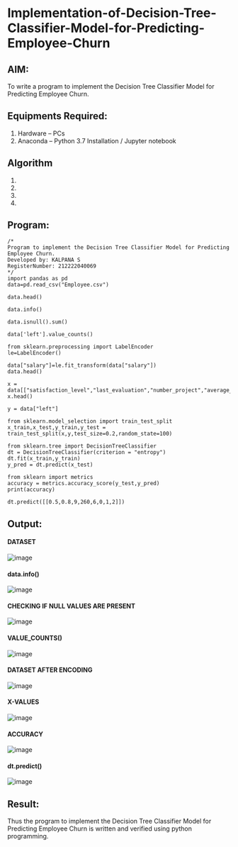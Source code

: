 # Implementation-of-Decision-Tree-Classifier-Model-for-Predicting-Employee-Churn

## AIM:
To write a program to implement the Decision Tree Classifier Model for Predicting Employee Churn.

## Equipments Required:
1. Hardware – PCs
2. Anaconda – Python 3.7 Installation / Jupyter notebook

## Algorithm
1. 
2. 
3. 
4. 

## Program:
```
/*
Program to implement the Decision Tree Classifier Model for Predicting Employee Churn.
Developed by: KALPANA S
RegisterNumber: 212222040069 
*/
import pandas as pd
data=pd.read_csv("Employee.csv")

data.head()

data.info()

data.isnull().sum()

data['left'].value_counts()

from sklearn.preprocessing import LabelEncoder
le=LabelEncoder()

data["salary"]=le.fit_transform(data["salary"])
data.head()

x = data[["satisfaction_level","last_evaluation","number_project","average_montly_hours","time_spend_company","Work_accident","promotion_last_5years","salary"]]
x.head()

y = data["left"]

from sklearn.model_selection import train_test_split
x_train,x_test,y_train,y_test = train_test_split(x,y,test_size=0.2,random_state=100)

from sklearn.tree import DecisionTreeClassifier
dt = DecisionTreeClassifier(criterion = "entropy")
dt.fit(x_train,y_train)
y_pred = dt.predict(x_test)

from sklearn import metrics
accuracy = metrics.accuracy_score(y_test,y_pred)
print(accuracy)

dt.predict([[0.5,0.8,9,260,6,0,1,2]])

```

## Output:
#### DATASET
![image](https://github.com/Kalpanareshma/Implementation-of-Decision-Tree-Classifier-Model-for-Predicting-Employee-Churn/assets/122040453/af1469aa-2c9a-463b-b589-4b90cccfae02)
#### data.info()
![image](https://github.com/Kalpanareshma/Implementation-of-Decision-Tree-Classifier-Model-for-Predicting-Employee-Churn/assets/122040453/45a77edc-0266-4ec0-868a-893ee0370bda)
#### CHECKING IF NULL VALUES ARE PRESENT
![image](https://github.com/Kalpanareshma/Implementation-of-Decision-Tree-Classifier-Model-for-Predicting-Employee-Churn/assets/122040453/241e8b8d-7703-48d3-8ee3-63272c79f412)
#### VALUE_COUNTS()
![image](https://github.com/Kalpanareshma/Implementation-of-Decision-Tree-Classifier-Model-for-Predicting-Employee-Churn/assets/122040453/0f7a04b1-72a2-48cb-842f-72bbc70603d6)
#### DATASET AFTER ENCODING
![image](https://github.com/Kalpanareshma/Implementation-of-Decision-Tree-Classifier-Model-for-Predicting-Employee-Churn/assets/122040453/77b11385-396e-4a53-adcd-a9f01af0debf)
#### X-VALUES
![image](https://github.com/Kalpanareshma/Implementation-of-Decision-Tree-Classifier-Model-for-Predicting-Employee-Churn/assets/122040453/8017c85b-691b-4c5d-a92e-b2c10c38f3f5)
#### ACCURACY
![image](https://github.com/Kalpanareshma/Implementation-of-Decision-Tree-Classifier-Model-for-Predicting-Employee-Churn/assets/122040453/40625b9c-382b-4f0d-924e-a2e57af41e32)
#### dt.predict()
![image](https://github.com/Kalpanareshma/Implementation-of-Decision-Tree-Classifier-Model-for-Predicting-Employee-Churn/assets/122040453/b5d330bc-405d-4204-bed6-7ee777857dde)



## Result:
Thus the program to implement the  Decision Tree Classifier Model for Predicting Employee Churn is written and verified using python programming.
